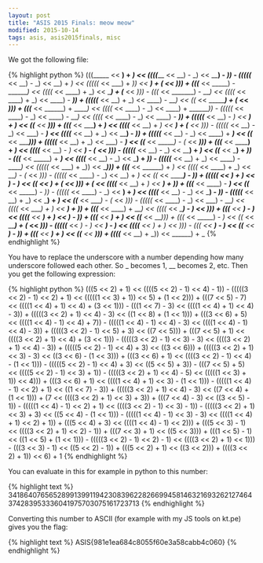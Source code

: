 ```yaml
---
layout: post
title: "ASIS 2015 Finals: meow meow"
modified: 2015-10-14
tags: asis, asis2015finals, misc
---
```


We got the following file:

{% highlight python %}
(((_____ << __) + _) << ((((_____ << __) - _) << ____) - _)) - (((((___ << __) - _) << __) + _) << (((((_ << ___) + _)) << _____) + (_ << __))) + (((_______ << _____) - _______) << ((((_ << ____) + _) << ____) + (___ << _))) - (((_ << _______) - ___) << ((((_ << ____) + _) << ____) - ___)) + (((((___ << __) + _) << ____) - ___) << ((_ << ________) + (_ << _))) + (((___ << ______) + _____) << ((((_ << ____) - _) << ____) + _______)) - (((((_ << ____) - _) << ____) - ___) << ((((_ << ____) - _) << ____) - ___)) + (((((___ << __) - _) << _____) + ___) << ((_______ << _____))) + (((_______ << _____) + _) << ((((___ << __) + _) << ____) + (___ << _))) - (((((___ << __) - _) << ___) - ___) << ((((___ << __) + _) << ____) - ___)) + (((((_____ << __) - _) << ____) + ___) << ((___ << ______))) + (((((___ << __) + _) << ___) - ___) << ((___ << ______) - (_ << ___))) + (((___ << ______) + _) << ((((___ << __) - _) << ____) - (_ << _))) - (((((_____ << __) - _) << ____) + ___) << ((_____ << _____) + ___)) - (((_______ << _____) + _____) << ((((_____ << __) - _) << ___) + _)) - (((((___ << __) + _) << ____) - _____) << (((((_ << ___) + _)) << ____))) + (((___ << ______) + _) << ((((_ << ____) + _) << ___) - (_ << _))) - (((((_ << ____) - _) << __) + _) << ((_ << _______) - ___)) + (((((___ << __) + _) << ____) - ___) << ((_______ << ____) + (_ << _))) + (_______ << ((((___ << __) + _) << ___) + ___)) + (((_______ << ____) - ___) << ((___ << _____) - _)) - (((((_ << ____) - _) << __) + _) << ((((___ << __) - _) << ___) - _)) - (((((___ << __) + _) << ___) + ___) << ((_____ << ____) - (_ << _))) - (((((_ << ____) - _) << ___) - ___) << ((((_ << ____) + _) << __) + _)) + (((_____ << ____) + ___) << ((((_ << ____) - _) << __))) + (((_____ << ___) - _) << ((((___ << __) + _) << __) - _)) + (((_______ << ___) + _) << ((_____ << ___))) + (((_ << _____) - _) << ((_ << _____) + (_ << _))) - (((((___ << __) - _) << __) - _) << ((((___ << __) + _) << _))) - (((___ << ___) - _) << ((_____ << __) - _)) + (((_____ << __) + _) << ((___ << __))) + ((((___ << __) + _)) << ______) + _ 
{% endhighlight %}

You have to replace the underscore with a number depending how many underscore followed each other. So _ becomes 1, __ becomes 2, etc. Then you get the following expression:

{% highlight python %}
(((5 << 2) + 1) << ((((5 << 2) - 1) << 4) - 1)) - (((((3 << 2) - 1) << 2) + 1) << (((((1 << 3) + 1)) << 5) + (1 << 2))) + (((7 << 5) - 7) << ((((1 << 4) + 1) << 4) + (3 << 1))) - (((1 << 7) - 3) << ((((1 << 4) + 1) << 4) - 3)) + (((((3 << 2) + 1) << 4) - 3) << ((1 << 8) + (1 << 1))) + (((3 << 6) + 5) << ((((1 << 4) - 1) << 4) + 7)) - (((((1 << 4) - 1) << 4) - 3) << ((((1 << 4) - 1) << 4) - 3)) + (((((3 << 2) - 1) << 5) + 3) << ((7 << 5))) + (((7 << 5) + 1) << ((((3 << 2) + 1) << 4) + (3 << 1))) - (((((3 << 2) - 1) << 3) - 3) << ((((3 << 2) + 1) << 4) - 3)) + (((((5 << 2) - 1) << 4) + 3) << ((3 << 6))) + (((((3 << 2) + 1) << 3) - 3) << ((3 << 6) - (1 << 3))) + (((3 << 6) + 1) << ((((3 << 2) - 1) << 4) - (1 << 1))) - (((((5 << 2) - 1) << 4) + 3) << ((5 << 5) + 3)) - (((7 << 5) + 5) << ((((5 << 2) - 1) << 3) + 1)) - (((((3 << 2) + 1) << 4) - 5) << (((((1 << 3) + 1)) << 4))) + (((3 << 6) + 1) << ((((1 << 4) + 1) << 3) - (1 << 1))) - (((((1 << 4) - 1) << 2) + 1) << ((1 << 7) - 3)) + (((((3 << 2) + 1) << 4) - 3) << ((7 << 4) + (1 << 1))) + (7 << ((((3 << 2) + 1) << 3) + 3)) + (((7 << 4) - 3) << ((3 << 5) - 1)) - (((((1 << 4) - 1) << 2) + 1) << ((((3 << 2) - 1) << 3) - 1)) - (((((3 << 2) + 1) << 3) + 3) << ((5 << 4) - (1 << 1))) - (((((1 << 4) - 1) << 3) - 3) << ((((1 << 4) + 1) << 2) + 1)) + (((5 << 4) + 3) << ((((1 << 4) - 1) << 2))) + (((5 << 3) - 1) << ((((3 << 2) + 1) << 2) - 1)) + (((7 << 3) + 1) << ((5 << 3))) + (((1 << 5) - 1) << ((1 << 5) + (1 << 1))) - (((((3 << 2) - 1) << 2) - 1) << ((((3 << 2) + 1) << 1))) - (((3 << 3) - 1) << ((5 << 2) - 1)) + (((5 << 2) + 1) << ((3 << 2))) + ((((3 << 2) + 1)) << 6) + 1 
{% endhighlight %}

You can evaluate in this for example in python to this number:

{% highlight text %}
341864076565289913991194230839622826699458146321693262127464374283953336041975703075161723713
{% endhighlight %}

Converting this number to ASCII (for example with my JS tools on kt.pe) gives you the flag:

{% highlight text %}
ASIS{981e1ea684c8055f60e3a58cabb4c060}
{% endhighlight %}
